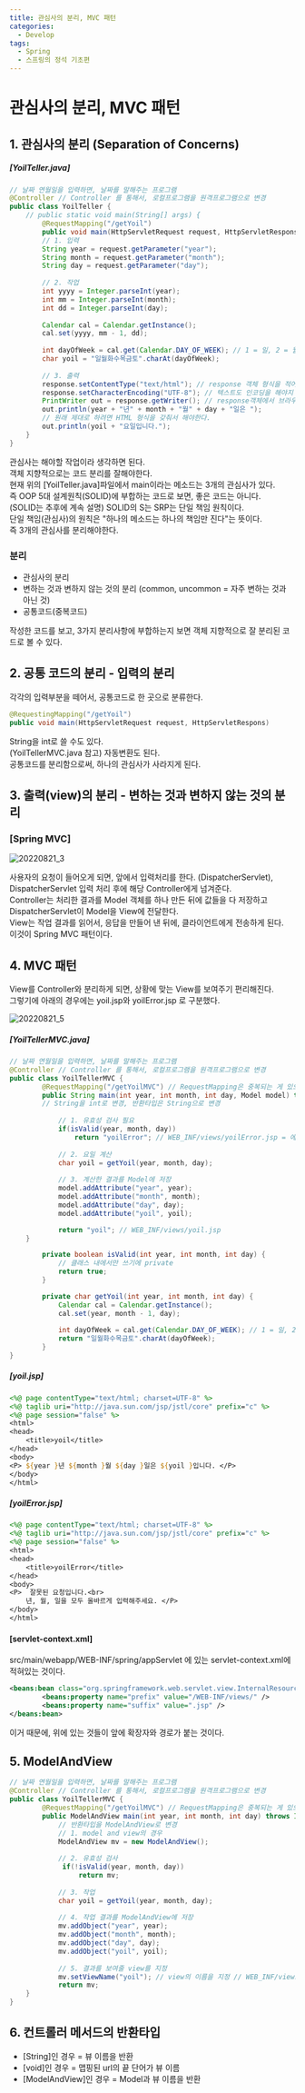 ```yaml
---
title: 관심사의 분리, MVC 패턴
categories:
  - Develop
tags:
  - Spring
  - 스프링의 정석 기초편
---
```

# 관심사의 분리, MVC 패턴

## 1. 관심사의 분리 (Separation of Concerns)

##### [YoilTeller.java]

```Java
// 날짜 연월일을 입력하면, 날짜를 말해주는 프로그램
@Controller // Controller 를 통해서, 로컬프로그램을 원격프로그램으로 변경
public class YoilTeller { 
	// public static void main(String[] args) {
		@RequestMapping("/getYoil")
		public void main(HttpServletRequest request, HttpServletResponse response) throws IOException{
		// 1. 입력
		String year = request.getParameter("year");
		String month = request.getParameter("month");
		String day = request.getParameter("day");
		
		// 2. 작업
		int yyyy = Integer.parseInt(year);
		int mm = Integer.parseInt(month);
		int dd = Integer.parseInt(day);
		
		Calendar cal = Calendar.getInstance();
		cal.set(yyyy, mm - 1, dd);
		
		int dayOfWeek = cal.get(Calendar.DAY_OF_WEEK); // 1 = 일, 2 = 월 ...
		char yoil = "일월화수목금토".charAt(dayOfWeek);
		
		// 3. 출력
		response.setContentType("text/html"); // response 객체 형식을 적어야한다. 즉, 출력할 내용의 타입을 적어야한다.
		response.setCharacterEncoding("UTF-8"); // 텍스트도 인코딩을 해야지 한글이 깨지지 않는다.
		PrintWriter out = response.getWriter(); // response객체에서 브라우져로의 출력 스트림을 얻는다.
		out.println(year + "년" + month + "월" + day + "일은 "); 
		// 원래 제대로 하려면 HTML 형식을 갖춰서 해야한다.
		out.println(yoil + "요일입니다.");
	}
}
```

관심사는 해야할 작업이라 생각하면 된다.<br>객체 지향적으로는 코드 분리를 잘해야한다.<br>현재 위의 [YoilTeller.java]파일에서 main이라는 메소드는 3개의 관심사가 있다.<br>즉 OOP 5대 설계원칙(SOLID)에 부합하는 코드로 보면, 좋은 코드는 아니다.<br>(SOLID는 추후에 계속 설명) SOLID의 S는 SRP는 단일 책임 원칙이다.<br>단일 책임(관심사)의 원칙은 "하나의 메소드는 하나의 책임만 진다"는 뜻이다.<br>즉 3개의 관심사를 분리해야한다.

### 분리

- 관심사의 분리
- 변하는 것과 변하지 않는 것의 분리 (common, uncommon = 자주 변하는 것과 아닌 것)
- 공통코드(중복코드)

작성한 코드를 보고, 3가지 분리사항에 부합하는지 보면 객체 지향적으로 잘 분리된 코드로 볼 수 있다.

## 2. 공통 코드의 분리 - 입력의 분리

각각의 입력부분을 떼어서, 공통코드로 한 곳으로 분류한다.

```Java
@RequestingMapping("/getYoil")
public void main(HttpServletRequest request, HttpServletRespons)
```

String을 int로 쓸 수도 있다.<br>(YoilTellerMVC.java 참고) 자동변환도 된다.<br>공통코드를 분리함으로써, 하나의 관심사가 사라지게 된다.

## 3. 출력(view)의 분리 - 변하는 것과 변하지 않는 것의 분리

### [Spring MVC]

![20220821_3](C:\Users\lkwng\Documents\GitHub\leekwah.github.io\_posts\images\20220821_3.png)

사용자의 요청이 들어오게 되면, 앞에서 입력처리를 한다. (DispatcherServlet), <br>DispatcherServlet 입력 처리 후에 해당 Controller에게 넘겨준다. <br>Controller는 처리한 결과를 Model 객체를 하나 만든 뒤에 값들을 다 저장하고 DispatcherServlet이 Model을 View에 전달한다.<br>View는 작업 결과를 읽어서, 응답을 만들어 낸 뒤에, 클라이언트에게 전송하게 된다.<br>이것이 Spring MVC 패턴이다.<br>

## 4. MVC 패턴

View를 Controller와 분리하게 되면, 상황에 맞는 View를 보여주기 편리해진다.<br>그렇기에 아래의 경우에는 yoil.jsp와 yoilError.jsp 로 구분했다.

![20220821_5](C:\Users\lkwng\Documents\GitHub\leekwah.github.io\_posts\images\20220821_5.png)

##### [YoilTellerMVC.java]

```Java
// 날짜 연월일을 입력하면, 날짜를 말해주는 프로그램
@Controller // Controller 를 통해서, 로컬프로그램을 원격프로그램으로 변경
public class YoilTellerMVC { 
		@RequestMapping("/getYoilMVC") // RequestMapping은 중복되는 게 있으면 안된다.
		public String main(int year, int month, int day, Model model) throws IOException{
		// String을 int로 변경, 반환타입은 String으로 변경
			
			// 1. 유효성 검사 필요
			if(isValid(year, month, day))
				return "yoilError"; // WEB_INF/views/yoilError.jsp = 에러시에 나오는 view
			
			// 2. 요일 계산
			char yoil = getYoil(year, month, day);
			
			// 3. 계산한 결과를 Model에 저장
			model.addAttribute("year", year);
			model.addAttribute("month", month);
			model.addAttribute("day", day);
			model.addAttribute("yoil", yoil);

			return "yoil"; // WEB_INF/views/yoil.jsp
	}

		private boolean isValid(int year, int month, int day) {
			// 클래스 내에서만 쓰기에 private
			return true;
		}

		private char getYoil(int year, int month, int day) {
			Calendar cal = Calendar.getInstance();
			cal.set(year, month - 1, day);
			
			int dayOfWeek = cal.get(Calendar.DAY_OF_WEEK); // 1 = 일, 2 = 월 ...
			return "일월화수목금토".charAt(dayOfWeek);
		}
}


```

##### [yoil.jsp]

```JSP
<%@ page contentType="text/html; charset=UTF-8" %>
<%@ taglib uri="http://java.sun.com/jsp/jstl/core" prefix="c" %>
<%@ page session="false" %>
<html>
<head>
	<title>yoil</title>
</head>
<body>
<P> ${year }년 ${month }월 ${day }일은 ${yoil }입니다. </P>
</body>
</html>
```

##### [yoilError.jsp]

```JSP
<%@ page contentType="text/html; charset=UTF-8" %>
<%@ taglib uri="http://java.sun.com/jsp/jstl/core" prefix="c" %>
<%@ page session="false" %>
<html>
<head>
	<title>yoilError</title>
</head>
<body>
<P>  잘못된 요청입니다.<br>
	년, 월, 일을 모두 올바르게 입력해주세요. </P>
</body>
</html>
```

#### [servlet-context.xml]

src/main/webapp/WEB-INF/spring/appServlet 에 있는 servlet-context.xml에 적혀있는 것이다.

```xml
<beans:bean class="org.springframework.web.servlet.view.InternalResourceViewResolver">
		<beans:property name="prefix" value="/WEB-INF/views/" />
		<beans:property name="suffix" value=".jsp" />
</beans:bean>
```

이거 때문에, 위에 있는 것들이 앞에 확장자와 경로가 붙는 것이다.

## 5. ModelAndView

```Java
// 날짜 연월일을 입력하면, 날짜를 말해주는 프로그램
@Controller // Controller 를 통해서, 로컬프로그램을 원격프로그램으로 변경
public class YoilTellerMVC { 
		@RequestMapping("/getYoilMVC") // RequestMapping은 중복되는 게 있으면 안된다.
		public ModelAndView main(int year, int month, int day) throws IOException{
			// 반환타입을 ModelAndView로 변경
			// 1. model and view의 경우
			ModelAndView mv = new ModelAndView();
            
			// 2. 유효성 검사
             if(!isValid(year, month, day))
                 return mv;
            
			// 3. 작업
			char yoil = getYoil(year, month, day);
	
			// 4. 작업 결과를 ModelAndView에 저장
			mv.addObject("year", year);
			mv.addObject("month", month);
			mv.addObject("day", day);
			mv.addObject("yoil", yoil);
			
			// 5. 결과를 보여줄 view를 지정
			mv.setViewName("yoil"); // view의 이름을 지정 // WEB_INF/views/yoil.jsp
			return mv;
	}
}

```

## 6. 컨트롤러 메서드의 반환타입

- [String]인 경우 = 뷰 이름을 반환
- [void]인 경우 = 맵핑된 url의 끝 단어가 뷰 이름
- [ModelAndView]인 경우 = Model과 뷰 이름을 반환